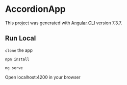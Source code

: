 # AccordionApp

This project was generated with [Angular CLI](https://github.com/angular/angular-cli) version 7.3.7.

## Run Local

`clone` the app

`npm install`

`ng serve`

Open localhost:4200 in your browser
